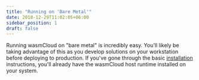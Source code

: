 ```yaml
---
title: "Running on 'Bare Metal'"
date: 2018-12-29T11:02:05+06:00
sidebar_position: 1
draft: false
---
```


Running wasmCloud on "bare metal" is incredibly easy. You'll likely be taking advantage of this as you develop solutions on your workstation before deploying to production. If you've gone through the basic [installation](/docs/installation.mdx) instructions, you'll already have the wasmCloud host runtime installed on your system.

